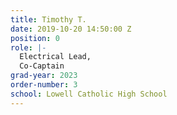 ```yaml
---
title: Timothy T.
date: 2019-10-20 14:50:00 Z
position: 0
role: |-
  Electrical Lead,
  Co-Captain
grad-year: 2023
order-number: 3
school: Lowell Catholic High School
---
```


